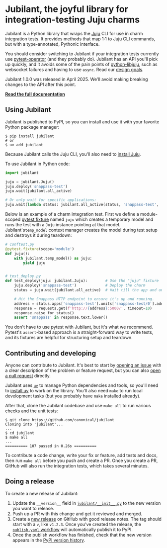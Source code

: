 # Jubilant, the joyful library for integration-testing Juju charms

Jubilant is a Python library that wraps the [Juju](https://juju.is/) CLI for use in charm integration tests. It provides methods that map 1:1 to Juju CLI commands, but with a type-annotated, Pythonic interface.

You should consider switching to Jubilant if your integration tests currently use [pytest-operator](https://github.com/charmed-kubernetes/pytest-operator) (and they probably do). Jubilant has an API you'll pick up quickly, and it avoids some of the pain points of [python-libjuju](https://github.com/juju/python-libjuju/), such as websocket failures and having to use `async`. Read our [design goals](https://documentation.ubuntu.com/jubilant/explanation/design-goals).

Jubilant 1.0.0 was released in April 2025. We'll avoid making breaking changes to the API after this point.

[**Read the full documentation**](https://documentation.ubuntu.com/jubilant/)


## Using Jubilant

Jubilant is published to PyPI, so you can install and use it with your favorite Python package manager:

```
$ pip install jubilant
# or
$ uv add jubilant
```

Because Jubilant calls the Juju CLI, you'll also need to [install Juju](https://documentation.ubuntu.com/juju/3.6/howto/manage-juju/index.html#install-juju).

To use Jubilant in Python code:

```python
import jubilant

juju = jubilant.Juju()
juju.deploy('snappass-test')
juju.wait(jubilant.all_active)

# Or only wait for specific applications:
juju.wait(lambda status: jubilant.all_active(status, 'snappass-test', 'another-app'))
```

Below is an example of a charm integration test. First we define a module-scoped [pytest fixture](https://docs.pytest.org/en/stable/explanation/fixtures.html) named `juju` which creates a temporary model and runs the test with a `Juju` instance pointing at that model. Jubilant's`temp_model` context manager creates the model during test setup and destroys it during teardown:

```python
# conftest.py
@pytest.fixture(scope='module')
def juju():
    with jubilant.temp_model() as juju:
        yield juju


# test_deploy.py
def test_deploy(juju: jubilant.Juju):        # Use the "juju" fixture
    juju.deploy('snappass-test')             # Deploy the charm
    status = juju.wait(jubilant.all_active)  # Wait till the app and unit are 'active'

    # Hit the Snappass HTTP endpoint to ensure it's up and running.
    address = status.apps['snappass-test'].units['snappass-test/0'].address
    response = requests.get(f'http://{address}:5000/', timeout=10)
    response.raise_for_status()
    assert 'snappass' in response.text.lower()
```

You don't have to use pytest with Jubilant, but it's what we recommend. Pytest's `assert`-based approach is a straight-forward way to write tests, and its fixtures are helpful for structuring setup and teardown.


## Contributing and developing

Anyone can contribute to Jubilant. It's best to start by [opening an issue](https://github.com/canonical/jubilant/issues) with a clear description of the problem or feature request, but you can also [open a pull request](https://github.com/canonical/jubilant/pulls) directly.

Jubilant uses [`uv`](https://docs.astral.sh/uv/) to manage Python dependencies and tools, so you'll need to [install uv](https://docs.astral.sh/uv/#installation) to work on the library. You'll also need `make` to run local development tasks (but you probably have `make` installed already).

After that, clone the Jubilant codebase and use `make all` to run various checks and the unit tests:

```
$ git clone https://github.com/canonical/jubilant
Cloning into 'jubilant'...
...
$ cd jubilant
$ make all
...
========== 107 passed in 0.26s ==========
```

To contribute a code change, write your fix or feature, add tests and docs, then run `make all` before you push and create a PR. Once you create a PR, GitHub will also run the integration tests, which takes several minutes.


## Doing a release

To create a new release of Jubilant:

1. Update the `__version__` field in [`jubilant/__init__.py`](https://github.com/canonical/jubilant/blob/main/jubilant/__init__.py) to the new version you want to release.
2. Push up a PR with this change and get it reviewed and merged.
3. Create a [new release](https://github.com/canonical/jubilant/releases/new) on GitHub with good release notes. The tag should start with a `v`, like `v1.2.3`. Once you've created the release, the [`publish.yaml` workflow](https://github.com/canonical/jubilant/blob/main/.github/workflows/publish.yaml) will automatically publish it to PyPI.
4. Once the publish workflow has finished, check that the new version appears in the [PyPI version history](https://pypi.org/project/jubilant/#history).
